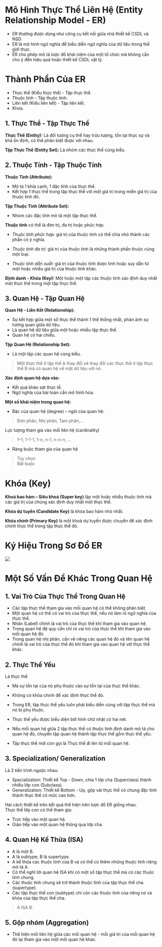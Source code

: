 # Mô Hình Thực Thể Liên Hệ (Entity Relationship Model - ER)
- ER thường được dùng như công cụ kết nối giữa nhà thiết kế CSDL và NSD.  
- ER là mô hình ngữ nghĩa để biểu diễn ngữ nghĩa của dữ liệu trong thế giới thực.  
- ER cho phép mô tả lược đồ khái niệm của một tổ chức mà không cần chú ý đến hiệu quả hoặc thiết kế CSDL vật lý.  

# Thành Phần Của ER
- Thực thể (Kiểu thực thể) - Tập thực thể.  
- Thuộc tính - Tập thuộc tính.  
- Liên kết (Kiểu liên kết) - Tập liên kết.  
- Khóa.  

## 1. Thực Thể - Tập Thực Thể
**Thực Thể (Entity):** Là đối tượng cụ thể hay trừu tượng, tồn tại thực sự và khá ổn định, có thể phân biệt được với nhau.  

**Tập Thực Thể (Entity Set):** Là nhóm các thực thể cùng kiểu.  

## 2. Thuộc Tính - Tập Thuộc Tính
**Thuộc Tính (Attribute):**  
- Mô tả 1 khía cạnh, 1 đặc tính của thực thể.  
- Kết hợp 1 thực thể trong tập thực thể với một giá trị trong miền giá trị của thuộc tính đó.  

**Tập Thuộc Tính (Attribute Set):**  
- Nhóm các đặc tính mô tả một tập thực thể.  

**Thuộc tính** có thể là đơn trị, đa trị hoặc phức hợp.  
  - *Thuộc tính phức hợp:* giá trị của thuộc tính có thể chia nhỏ thành các phần có ý nghĩa.  

  - *Thuộc tính đa trị:* giá trị của thuộc tính là những thành phần thuộc cùng một loại.  

  - *Thuộc tính dẫn xuất:* giá trị của thuộc tính được tính hoặc suy dẫn từ một hoặc nhiều giá trị của thuộc tính khác.  

**Định danh - Khóa (Key):** Một hoặc một tập các thuộc tính xác định duy nhất một thực thể trong một tập thực thể.  

## 3. Quan Hệ - Tập Quan Hệ
**Quan Hệ - Liên Kết (Relationship):**
- Sự kết hợp giữa một số thực thể thành 1 thể thống nhất, phản ánh sự tương quan giữa dữ liệu.  
- Là quan hệ dữ liệu giữa một hoặc nhiều tập thực thể.  
- Quan hệ có hai chiều.  

**Tập Quan Hệ (Relationship Set):**
- Là một tập các quan hệ cùng kiểu.  

> Một thực thể ở tập thể A thay đổi sẽ thay đổi các thực thể ở tập thực thể B mà có quan hệ về mặt dữ liệu với nó.  

**Xác định quan hệ dựa vào:**  
- Kết quả khảo sát thực tế.  
- Ngữ nghĩa của bài toán cần mô hình hóa.  

**Một số khái niệm trong quan hệ:**  
- Bậc của quan hệ (degree) – ngôi của quan hệ:  
> Đơn phân, Nhị phân, Tam phân,...  

Lực lượng tham gia vào mối liên hệ (cardinality)  
> 1–1, 1-1-1, 1-n, n-1, n-n-n, …  

- Ràng buộc tham gia của quan hệ  
> Tùy chọn  
> Bắt buộc  

# Khóa (Key)
**Khoá bao hàm – Siêu khoá (Super key)** lập một hoặc nhiều thuộc tính mà các giá trị của chúng xác định duy nhất một thực thể.  

**Khóa dự tuyển (Candidate Key)** là khóa bao hàm nhỏ nhất.  

**Khóa chính (Primary Key)** là một khoá dự tuyển được chuyển để xác định chính thực thể trong tập thực thể đó.  

# Ký Hiệu Trong Sơ Đồ ER

![](https://image.slidesharecdn.com/final-131107182926-phpapp02/95/final-31-638.jpg?cb=1383851922)  

# Một Số Vấn Đề Khác Trong Quan Hệ
## 1. Vai Trò Của Thực Thể Trong Quan Hệ
- Các tập thực thể tham gia vào mối quan hệ có thể không phân biệt.  
- Một quan hệ có thể có vai trò của thực thể, nếu nó làm rõ ngữ nghĩa của thực thể.  
- Nhãn (Label) chính là vai trò của thực thể khi tham gia vào quan hệ.  
- Trong quan hệ đệ quy cần chỉ rõ vai trò của thực thể khi tham gia vào mối quan hệ đó.  
- Trong quan hệ nhị phân, cần vẽ riêng các quan hệ đó và tên quan hệ chính là vai trò của thực thể đó khi tham gia vào quan hệ với thực thể khác.  

## 2. Thực Thể Yếu
Là thực thể  
- Mà sự tồn tại của nó phụ thuộc vào sự tồn tại của thực thể khác.  
- Không có khóa chính để xác định thực thể đó.  

- Trong ER, tập thực thể yếu luôn phải biểu diễn cùng với tập thực thể mà nó bị phụ thuộc.  
- Thực thể yếu được biểu diện bởi hình chữ nhật có hai nét.  

- Nếu mối quan hệ giữa 2 tập thực thể có thuộc tính định danh mô tả cho quan hệ đó, chuyển tập quan hệ thành tập thực thể gồm thực thể yếu.  
- Tập thực thể mới còn gọi là Thực thể đi lên từ mối quan hệ.  

## 3. Specialization/ Generalization
Là 2 tiến trình ngược nhau:  
- Specialization: Thiết kế Top - Down, chia 1 lớp cha (Superclass) thành nhiều lớp con (Subclass).  
- Generalization: Thiết kế Bottom - Up, gộp vài thực thể có chung đặc tính thành thực thể có mức cao hơn.  

Hai cách thiết kế trên kết quả thể hiện trên lược đồ ER giống nhau.  
Thực thể lớp con có thể tham gia:  
- Trực tiếp vào một quan hệ.  
- Gián tiếp vào một quan hệ thông qua lớp cha.  

## 4. Quan Hệ Kế Thừa (ISA)  
- A là một B.  
- A là subtype; B là supertype.  
- A kế thừa các thuộc tính của B và có thể có thêm những thuộc tính riêng mô tả A.  
- Có thể nghĩ tới quan hệ ISA khi có một số tập thực thể mà có các thuộc tính chung.  
- Các thuộc tính chung sẽ trở thành thuộc tính của tập thực thể cha (supertype).  
- Các tập thực thể con (subtype) chỉ còn các thuộc tính của riêng nó và khóa của tập thực thể cha.  
> A ISA B.  

## 5. Gộp nhóm (Aggregation)
- Thể hiện mối liên hệ giữa các mối quan hệ - mỗi giá trị của mối quan hệ đó lại tham gia vào một mối quan hệ khác.  
